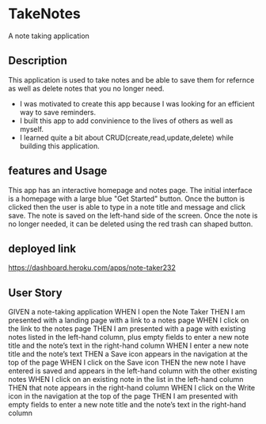 # TakeNotes

A note taking application

## Description

This application is used to take notes and be able to save them for refernce as well as delete notes that you no longer need.

- I was motivated to create this app because I was looking for an efficient way to save reminders.
- I built this app to add convinience to the lives of others as well as myself.
- I learned quite a bit about CRUD(create,read,update,delete) while building this application.

## features and Usage

This app has an interactive homepage and notes page. The initial interface is a homepage with a large blue "Get Started" button. Once the button is clicked then the user is able to type in a note title and message and click save. The note is saved on the left-hand side of the screen. Once the note is no longer needed, it can be deleted using the red trash can shaped button.

## deployed link

https://dashboard.heroku.com/apps/note-taker232

## User Story

GIVEN a note-taking application
WHEN I open the Note Taker
THEN I am presented with a landing page with a link to a notes page
WHEN I click on the link to the notes page
THEN I am presented with a page with existing notes listed in the left-hand column, plus empty fields to enter a new note title and the note’s text in the right-hand column
WHEN I enter a new note title and the note’s text
THEN a Save icon appears in the navigation at the top of the page
WHEN I click on the Save icon
THEN the new note I have entered is saved and appears in the left-hand column with the other existing notes
WHEN I click on an existing note in the list in the left-hand column
THEN that note appears in the right-hand column
WHEN I click on the Write icon in the navigation at the top of the page
THEN I am presented with empty fields to enter a new note title and the note’s text in the right-hand column
